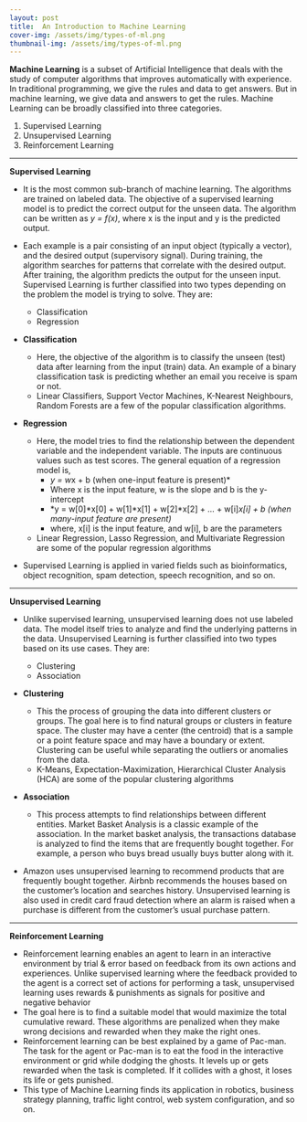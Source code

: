 ```yaml
---
layout: post
title:  An Introduction to Machine Learning
cover-img: /assets/img/types-of-ml.png
thumbnail-img: /assets/img/types-of-ml.png
---
```

**Machine Learning** is a subset of Artificial Intelligence that deals with the study of computer algorithms that improves automatically with experience. In traditional programming, we give the rules and data to get answers. But in machine learning, we give data and answers to get the rules. Machine Learning can be broadly classified into three categories.
1. Supervised Learning
2. Unsupervised Learning
3. Reinforcement Learning

---

**Supervised Learning**
* It is the most common sub-branch of machine learning. The algorithms are trained on labeled data. The objective of a supervised learning model is to predict the correct output for the unseen data. The algorithm can be written as *y = f(x)*, where x is the input and y is the predicted output.
* Each example is a pair consisting of an input object (typically a vector), and the desired output (supervisory signal). During training, the algorithm searches for patterns that correlate with the desired output. After training, the algorithm predicts the output for the unseen input. Supervised Learning is further classified into two types depending on the problem the model is trying to solve. They are:
    * Classification
    * Regression
    
* **Classification**
    * Here, the objective of the algorithm is to classify the unseen (test) data after learning from the input (train) data. An example of a binary classification task is predicting whether an email you receive is spam or not.
    * Linear Classifiers, Support Vector Machines, K-Nearest Neighbours, Random Forests are a few of the popular classification algorithms.
    
* **Regression**
    * Here, the model tries to find the relationship between the dependent variable and the independent variable. The inputs are continuous values such as test scores. The general equation of a regression model is,
        * *y = w*x + b (when one-input feature is present)*
        * Where x is the input feature, w is the slope and b is the y-intercept
        * *y = w[0]*x[0] + w[1]*x[1] + w[2]*x[2] + … + w[i]*x[i] + b (when many-input feature are present)*
        * where, x[i] is the input feature, and w[i], b are the parameters
    * Linear Regression, Lasso Regression, and Multivariate Regression are some of the popular regression algorithms
* Supervised Learning is applied in varied fields such as bioinformatics, object recognition, spam detection, speech recognition, and so on.

---

**Unsupervised Learning**
* Unlike supervised learning, unsupervised learning does not use labeled data. The model itself tries to analyze and find the underlying patterns in the data. Unsupervised Learning is further classified into two types based on its use cases. They are:
    * Clustering
    * Association
    
* **Clustering**
    * This the process of grouping the data into different clusters or groups. The goal here is to find natural groups or clusters in feature space. The cluster may have a center (the centroid) that is a sample or a point feature space and may have a boundary or extent. Clustering can be useful while separating the outliers or anomalies from the data.
    * K-Means, Expectation-Maximization, Hierarchical Cluster Analysis (HCA) are some of the popular clustering algorithms
    
* **Association**
    * This process attempts to find relationships between different entities. Market Basket Analysis is a classic example of the association. In the market basket analysis, the transactions database is analyzed to find the items that are frequently bought together. For example, a person who buys bread usually buys butter along with it.
* Amazon uses unsupervised learning to recommend products that are frequently bought together. Airbnb recommends the houses based on the customer’s location and searches history. Unsupervised learning is also used in credit card fraud detection where an alarm is raised when a purchase is different from the customer’s usual purchase pattern.

---

**Reinforcement Learning**
* Reinforcement learning enables an agent to learn in an interactive environment by trial & error based on feedback from its own actions and experiences. Unlike supervised learning where the feedback provided to the agent is a correct set of actions for performing a task, unsupervised learning uses rewards & punishments as signals for positive and negative behavior
* The goal here is to find a suitable model that would maximize the total cumulative reward. These algorithms are penalized when they make wrong decisions and rewarded when they make the right ones.
* Reinforcement learning can be best explained by a game of Pac-man. The task for the agent or Pac-man is to eat the food in the interactive environment or grid while dodging the ghosts. It levels up or gets rewarded when the task is completed. If it collides with a ghost, it loses its life or gets punished.
* This type of Machine Learning finds its application in robotics, business strategy planning, traffic light control, web system configuration, and so on.
